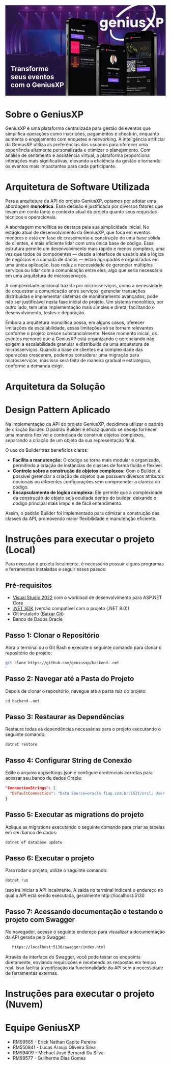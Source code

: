 <img src="https://github.com/geniusxp/backend-.net/blob/main/banner_geniusxp.png">

# Sobre o GeniusXP
GeniusXP é uma plataforma centralizada para gestão de eventos que simplifica operações como inscrições, pagamentos e check-in, enquanto aumenta o engajamento com enquetes e networking. A inteligência artificial da GeniusXP utiliza as preferências dos usuários para oferecer uma experiência altamente personalizada e otimizar o planejamento. Com análise de sentimento e assistência virtual, a plataforma proporciona interações mais significativas, elevando a eficiência da gestão e tornando os eventos mais impactantes para cada participante.

# Arquitetura de Software Utilizada
Para a arquitetura da API do projeto GeniusXP, optamos por adotar uma abordagem **monolítica**. Essa decisão é justificada por diversos fatores que levam em conta tanto o contexto atual do projeto quanto seus requisitos técnicos e operacionais.

A abordagem monolítica se destaca pela sua simplicidade inicial. No estágio atual de desenvolvimento da GeniusXP, que foca em eventos menores e está em fase de crescimento e construção de uma base sólida de clientes, é mais eficiente lidar com uma única base de código. Essa estrutura permite um desenvolvimento mais rápido e menos complexo, uma vez que todos os componentes — desde a interface de usuário até a lógica de negócios e a camada de dados — estão agrupados e organizados em uma única aplicação. Isso reduz a necessidade de gerenciar múltiplos serviços ou lidar com a comunicação entre eles, algo que seria necessário em uma arquitetura de microsserviços.

A complexidade adicional trazida por microsserviços, como a necessidade de orquestrar a comunicação entre serviços, gerenciar transações distribuídas e implementar sistemas de monitoramento avançados, pode não ser justificável nesta fase inicial do projeto. Um sistema monolítico, por outro lado, tem uma implementação mais simples e direta, facilitando o desenvolvimento, testes e depuração.

Embora a arquitetura monolítica possa, em alguns casos, oferecer limitações de escalabilidade, essas limitações só se tornam relevantes conforme o projeto cresce substancialmente. Nesse momento inicial, os eventos menores que a GeniusXP está organizando e gerenciando não exigem a escalabilidade granular e distribuída de uma arquitetura de microsserviços. Quando a base de clientes e a complexidade das operações crescerem, podemos considerar uma migração para microsserviços, mas isso será feito de maneira gradual e estratégica, conforme a demanda exigir.

# Arquitetura da Solução

# Design Pattern Aplicado

Na implementação da API do projeto GeniusXP, decidimos utilizar o padrão de criação Builder. O padrão Builder é eficaz quando se deseja fornecer uma maneira flexível e controlada de construir objetos complexos, separando a criação de um objeto da sua representação final.

O uso do Builder traz benefícios claros:

- **Facilita a manutenção:** O código se torna mais modular e organizado, permitindo a criação de instâncias de classes de forma fluida e flexível.
- **Controle sobre a construção de objetos complexos:** Com o Builder, é possível gerenciar a criação de objetos que possuem diversos atributos opcionais ou diferentes configurações sem comprometer a clareza do código.
- **Encapsulamento de lógica complexa:** Ele permite que a complexidade da construção do objeto seja ocultada dentro do builder, deixando o código principal mais limpo e de fácil entendimento.

Assim, o padrão Builder foi implementado para otimizar a construção das classes da API, promovendo maior flexibilidade e manutenção eficiente.

# Instruções para executar o projeto (Local)
Para executar o projeto localmente, é necessário possuir alguns programas e ferramentas instaladas e seguir esses passos:

## Pré-requisitos
- [Visual Studio 2022](https://visualstudio.microsoft.com/vs/) com o workload de desenvolvimento para ASP.NET Core
- [.NET SDK](https://dotnet.microsoft.com/en-us/download/dotnet) (versão compatível com o projeto (.NET 8.0))
- Git instalado ([Baixar Git](https://git-scm.com/))
- Banco de Dados Oracle

## Passo 1: Clonar o Repositório
Abra o terminal ou o Git Bash e execute o seguinte comando para clonar o repositório do projeto:

```bash
git clone https://github.com/geniusxp/backend-.net
```

## Passo 2: Navegar até a Pasta do Projeto
Depois de clonar o repositório, navegue até a pasta raiz do projeto:

```bash
cd backend-.net
```

## Passo 3: Restaurar as Dependências
Restaure todas as dependências necessárias para o projeto executando o seguinte comando:

```bash
dotnet restore
```
## Passo 4: Configurar String de Conexão
Edite o arquivo appsettings.json e configure credenciais corretas para acessar seu banco de dados Oracle:

```json
"ConnectionStrings": {
  "DefaultConnection": "Data Source=oracle.fiap.com.br:1521/orcl; User Id={Seu usuário}; Password={Sua senha}"
}
```

## Passo 5: Executar as migrations do projeto
Aplique as migrations executando o seguinte comando para criar as tabelas em seu banco de dados:

```bash
dotnet ef database update
```

## Passo 6: Executar o projeto
Para rodar o projeto, utilize o seguinte comando:

```bash
dotnet run
```
Isso irá iniciar a API localmente. A saída no terminal indicará o endereço no qual a API está sendo executada, geralmente http://localhost:5130

## Passo 7: Acessando documentação e testando o projeto com Swagger
No navegador, acesse o seguinte endereço para visualizar a documentação da API gerada pelo Swagger:

```bash
   https://localhost:5130/swagger/index.html
```
Através da interface do Swagger, você pode testar os endpoints diretamente, enviando requisições e recebendo as respostas em tempo real. Isso facilita a verificação da funcionalidade da API sem a necessidade de ferramentas externas.

# Instruções para executar o projeto (Nuvem)

# Equipe GeniusXP
- RM99565 - Erick Nathan Capito Pereira
- RM550841 - Lucas Araujo Oliveira Silva
- RM99409 - Michael José Bernardi Da Silva
- RM99577 - Guilherme Dias Gomes
